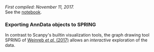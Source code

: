 *First compiled: November 11, 2017.*   
See the [notebook](SPRING_export.ipynb).

### Exporting AnnData objects to SPRING

In contrast to Scanpy's builtin visualization tools, the graph drawing tool SPRING of
[Weinreb *et al.* (2017)](https://doi.org/10.1101/090332) allows an
*interactive* exploration of the data.